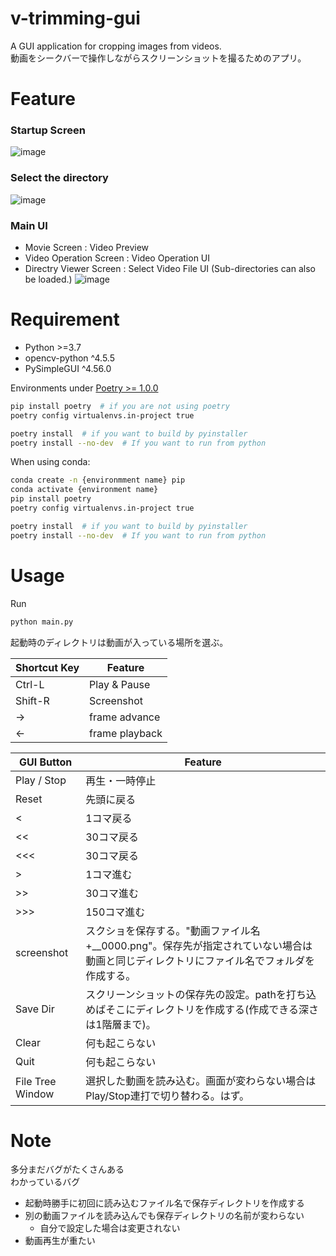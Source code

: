 # v-trimming-gui
A GUI application for cropping images from videos.  
動画をシークバーで操作しながらスクリーンショットを撮るためのアプリ。

# Feature
### Startup Screen
![image](https://user-images.githubusercontent.com/50891743/151005614-809746b5-bb9f-4bf6-a858-78bd60d1c5b7.png)
### Select the directory
![image](https://user-images.githubusercontent.com/50891743/151006562-feb1f06b-2333-4980-b751-518f0f69a9b0.png)
### Main UI
* Movie Screen : Video Preview
* Video Operation Screen : Video Operation UI
* Directry Viewer Screen : Select Video File UI (Sub-directories can also be loaded.)
![image](https://user-images.githubusercontent.com/50891743/151011526-2cfb3ef5-f0ee-49ba-baea-2a65823590f5.png)

# Requirement
* Python >=3.7
* opencv-python ^4.5.5
* PySimpleGUI ^4.56.0

Environments under [Poetry >= 1.0.0](https://python-poetry.org/)
```bash
pip install poetry  # if you are not using poetry
poetry config virtualenvs.in-project true

poetry install  # if you want to build by pyinstaller
poetry install --no-dev  # If you want to run from python
```

When using conda:
```bash
conda create -n {environmment name} pip
conda activate {environment name}
pip install poetry
poetry config virtualenvs.in-project true

poetry install  # if you want to build by pyinstaller
poetry install --no-dev  # If you want to run from python
```

# Usage
Run  
```bash
python main.py
```
起動時のディレクトリは動画が入っている場所を選ぶ。

| Shortcut Key | Feature |
| ------------- | ------------- |
| Ctrl-L  | Play & Pause  |
| Shift-R  | Screenshot  |
| →  | frame advance  |
| ←  | frame playback  |

| GUI Button | Feature |
| ------------- | ------------- |
| Play / Stop  | 再生・一時停止  |
| Reset  | 先頭に戻る  |
| <  | 1コマ戻る  |
| <<  | 30コマ戻る  |
| <<<  | 30コマ戻る  |
| >  | 1コマ進む  |
| >>  | 30コマ進む  |
| >>>  | 150コマ進む  |
| screenshot  | スクショを保存する。"動画ファイル名+__0000.png"。保存先が指定されていない場合は動画と同じディレクトリにファイル名でフォルダを作成する。  |
| Save Dir  | スクリーンショットの保存先の設定。pathを打ち込めばそこにディレクトリを作成する(作成できる深さは1階層まで)。  |
| Clear  | 何も起こらない  |
| Quit  | 何も起こらない  |
| File Tree Window  | 選択した動画を読み込む。画面が変わらない場合はPlay/Stop連打で切り替わる。はず。  |


# Note
多分まだバグがたくさんある  
わかっているバグ
* 起動時勝手に初回に読み込むファイル名で保存ディレクトリを作成する
* 別の動画ファイルを読み込んでも保存ディレクトリの名前が変わらない
  * 自分で設定した場合は変更されない
* 動画再生が重たい
